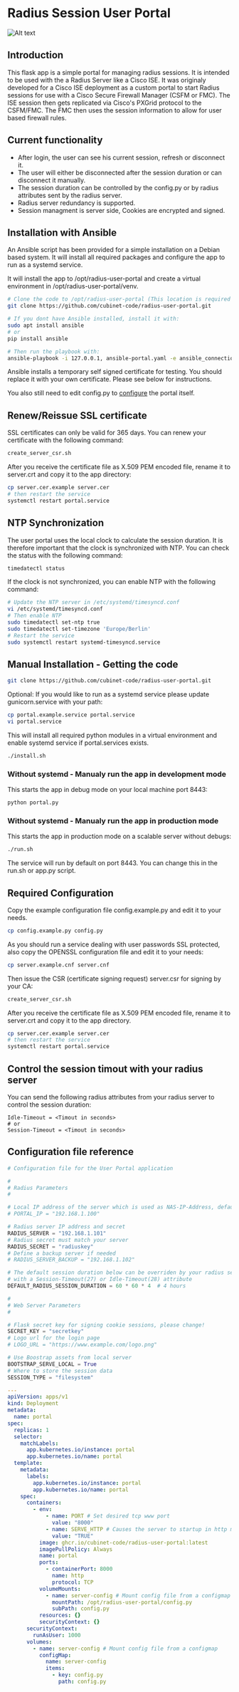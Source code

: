 # Radius Session User Portal

![Alt text](/tests/screenshot.png?raw=true)

## Introduction
This flask app is a simple portal for managing radius sessions. It is intended to be used with the a Radius Server like a Cisco ISE.
It was originaly developed for a Cisco ISE deployment as a custom portal to start Radius sessions for use with a Cisco Secure Firewall Manager (CSFM or FMC). The ISE session then gets replicated via Cisco's PXGrid protocol to the CSFM/FMC. The FMC then uses the session information to allow for user based firewall rules.

## Current functionality

- After login, the user can see his current session, refresh or disconnect it.
- The user will either be disconnected after the session duration or can disconnect it manually.
- The session duration can be controlled by the config.py or by radius attributes sent by the radius server.
- Radius server redundancy is supported.
- Session managment is server side, Cookies are encrypted and signed.

## Installation with Ansible

An Ansible script has been provided for a simple installation on a Debian based system. It will install all required packages and configure the app to run as a systemd service.

It will install the app to /opt/radius-user-portal and create a virtual environment in /opt/radius-user-portal/venv.

```bash
# Clone the code to /opt/radius-user-portal (This location is required by the Ansible script)
git clone https://github.com/cubinet-code/radius-user-portal.git

# If you dont have Ansible installed, install it with:
sudo apt install ansible
# or
pip install ansible

# Then run the playbook with:
ansible-playbook -i 127.0.0.1, ansible-portal.yaml -e ansible_connection=local
```

Ansible installs a temporary self signed certificate for testing. You should replace it with your own certificate. Please see below for instructions.

You also still need to edit config.py to [configure](#required-configuration) the portal itself.

## Renew/Reissue SSL certificate

SSL certificates can only be valid for 365 days. You can renew your certificate with the following command:
```bash
create_server_csr.sh
```

After you receive the certificate file as X.509 PEM encoded file, rename it to server.crt and copy it to the app directory:

```bash
cp server.cer.example server.cer
# then restart the service
systemctl restart portal.service
```

## NTP Synchronization

The user portal uses the local clock to calculate the session duration. It is therefore important that the clock is synchronized with NTP. You can check the status with the following command:
```bash
timedatectl status
```

If the clock is not synchronized, you can enable NTP with the following command:
```bash
# Update the NTP server in /etc/systemd/timesyncd.conf
vi /etc/systemd/timesyncd.conf
# Then enable NTP
sudo timedatectl set-ntp true
sudo timedatectl set-timezone 'Europe/Berlin'
# Restart the service
sudo systemctl restart systemd-timesyncd.service
```

## Manual Installation - Getting the code

```bash
git clone https://github.com/cubinet-code/radius-user-portal.git
```

Optional: If you would like to run as a systemd service please update gunicorn.service with your path:
```bash
cp portal.example.service portal.service
vi portal.service
```

This will install all required python modules in a virtual environment and enable systemd service if portal.services exists.

```bash
./install.sh
```

### Without systemd - Manualy run the app in development mode

This starts the app in debug mode on your local machine port 8443:

```bash
python portal.py
```

### Without systemd - Manualy run the app in production mode

This starts the app in production mode on a scalable server without debugs:

```bash
./run.sh
```

The service will run by default on port 8443. You can change this in the run.sh or app.py script.

## Required Configuration

Copy the example configuration file config.example.py and edit it to your needs.
```bash 
cp config.example.py config.py
```

As you should run a service dealing with user passwords SSL protected, also copy the OPENSSL configuration file and edit it to your needs:
```bash 
cp server.example.cnf server.cnf
```

Then issue the CSR (certificate signing request) server.csr for signing by your CA:
```bash
create_server_csr.sh
```

After you receive the certificate file as X.509 PEM encoded file, rename it to server.crt and copy it to the app directory.
```bash
cp server.cer.example server.cer
# then restart the service
systemctl restart portal.service
```

## Control the session timout with your radius server

You can send the following radius attributes from your radius server to control the session duration:

```
Idle-Timeout = <Timout in seconds>
# or
Session-Timeout = <Timout in seconds>
```

## Configuration file reference

```python
# Configuration file for the User Portal application

#
# Radius Parameters
#

# Local IP address of the server which is used as NAS-IP-Address, default is the first IP address of the server
# PORTAL_IP = "192.168.1.100"

# Radius server IP address and secret
RADIUS_SERVER = "192.168.1.101"
# Radius secret must match your server
RADIUS_SECRET = "radiuskey"
# Define a backup server if needed
# RADIUS_SERVER_BACKUP = "192.168.1.102"

# The default session duration below can be overriden by your radius server
# with a Session-Timeout(27) or Idle-Timeout(28) attribute
DEFAULT_RADIUS_SESSION_DURATION = 60 * 60 * 4  # 4 hours

#
# Web Server Parameters
#

# Flask secret key for signing cookie sessions, please change!
SECRET_KEY = "secretkey"
# Logo url for the login page
# LOGO_URL = "https://www.example.com/logo.png"

# Use Boostrap assets from local server
BOOTSTRAP_SERVE_LOCAL = True
# Where to store the session data
SESSION_TYPE = "filesystem"

```

```yaml
---
apiVersion: apps/v1
kind: Deployment
metadata:
  name: portal
spec:
  replicas: 1
  selector:
    matchLabels:
      app.kubernetes.io/instance: portal
      app.kubernetes.io/name: portal
  template:
    metadata:
      labels:
        app.kubernetes.io/instance: portal
        app.kubernetes.io/name: portal
    spec:
      containers:
        - env:
            - name: PORT # Set desired tcp www port
              value: "8000"
            - name: SERVE_HTTP # Causes the server to startup in http mode for reverse proxy operation
              value: "TRUE"
          image: ghcr.io/cubinet-code/radius-user-portal:latest
          imagePullPolicy: Always
          name: portal
          ports:
            - containerPort: 8000
              name: http
              protocol: TCP
          volumeMounts:
            - name: server-config # Mount config file from a configmap
              mountPath: /opt/radius-user-portal/config.py
              subPath: config.py
          resources: {}
          securityContext: {}
      securityContext:
        runAsUser: 1000
      volumes:
        - name: server-config # Mount config file from a configmap
          configMap:
            name: server-config
            items:
              - key: config.py
                path: config.py
```